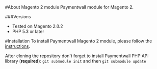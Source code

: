 #About Magento 2 module
Paymentwall module for Magento 2.


###Versions
* Tested on Magento 2.0.2
* PHP 5.3 or later

#Installation
To install Paymentwall Magento 2 module, please follow the [instructions](https://www.paymentwall.com/en/documentation/Magento2/****).

After cloning the repository don't forget to install Paymentwall PHP API library (**required**):
`git submodule init` and then `git submodule update`

